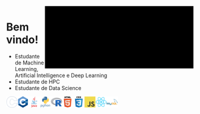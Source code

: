 <img src = "giphy.gif" width = "400px" align="right"> 

# Bem vindo!

- Estudante de Machine Learning, Artificial Intelligence e Deep Learning
- Estudante de HPC
- Estudante de Data Science

<div>
  
  
<img align="left" alt="C" width="30px" src="https://github.com/devicons/devicon/blob/master/icons/c/c-line.svg" />

<img align="left" alt="C++" width="30px" src="https://github.com/devicons/devicon/blob/master/icons/cplusplus/cplusplus-original.svg" />

<img align="left" alt="Java" width="30px" src="https://github.com/devicons/devicon/blob/master/icons/java/java-original-wordmark.svg" />

<img align="left" alt="Python" width="30px" src="https://github.com/devicons/devicon/blob/master/icons/python/python-original-wordmark.svg" />

<img align="left" alt="R" width="30px" src="https://github.com/devicons/devicon/blob/master/icons/r/r-original.svg" />

<img align="left" alt="HTML" width="30px" src="https://github.com/devicons/devicon/blob/master/icons/html5/html5-original-wordmark.svg" />

<img align="left" alt="CSS" width="30px" src="https://github.com/devicons/devicon/blob/master/icons/css3/css3-original-wordmark.svg" />

<img align="left" alt="JavaScript" width="30px" src="https://github.com/devicons/devicon/blob/master/icons/javascript/javascript-original.svg" />

<img align="left" alt="React" width="30px" src="https://github.com/devicons/devicon/blob/master/icons/react/react-original.svg" />

<img align="left" alt="SQL" width="30px" src="https://github.com/devicons/devicon/blob/master/icons/mysql/mysql-original-wordmark.svg" />


</div>

